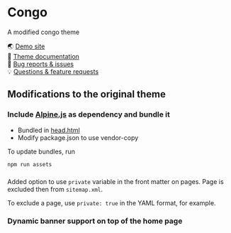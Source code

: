 # Congo

A modified congo theme

🌏 [Demo site](https://jpanther.github.io/congo/)  
📑 [Theme documentation](https://jpanther.github.io/congo/docs/)  
🐛 [Bug reports & issues](https://github.com/jpanther/congo/issues)  
💡 [Questions & feature requests](https://github.com/jpanther/congo/discussions)

## Modifications to the original theme

###   Include [Alpine.js](https://alpinejs.dev/) as dependency and bundle it
  * Bundled in [head.html](layouts/partials/head.html)
  * Modify package.json to use vendor-copy

To update bundles, run

```console
npm run assets
```

###

Added option to use `private` variable in the front matter on pages.
Page is excluded then from `sitemap.xml`.

To exclude a page, use `private: true` in the YAML format, for example.

### Dynamic banner support on top of the home page
